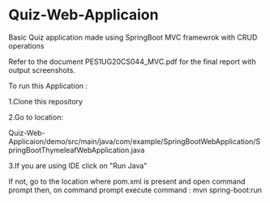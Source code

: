 # Quiz-Web-Applicaion
Basic Quiz application made using SpringBoot MVC framewrok with CRUD operations


Refer to the document PES1UG20CS044_MVC.pdf for the final report with output screenshots.


To run this Application :

1.Clone this repository 


2.Go to location: 

Quiz-Web-Applicaion/demo/src/main/java/com/example/SpringBootWebApplication/SpringBootThymeleafWebApplication.java


3.If you are using IDE click on "Run Java"


  If not, go to the location where pom.xml is present and open command prompt then, on command prompt execute command : mvn spring-boot:run
